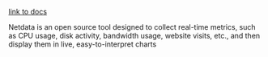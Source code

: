 [link to docs](https://learn.netdata.cloud/docs/installing/docker)

Netdata is an open source tool designed to collect real-time metrics, such as CPU usage, disk activity, bandwidth usage, website visits, etc., and then display them in live, easy-to-interpret charts
